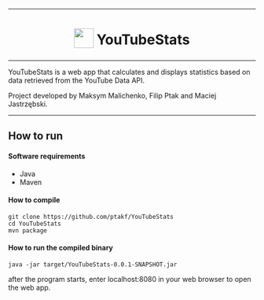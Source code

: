 ***

<h1 align="center"> 
  <sub>
    <img src="src/favicon.ico" height="40" width="40">
  </sub>
  YouTubeStats
</h1>

***

YouTubeStats is a web app that calculates and displays statistics based on data retrieved from the YouTube Data API.

Project developed by Maksym Malichenko, Filip Ptak and Maciej Jastrzębski.

***
## How to run
#### Software requirements
- Java
- Maven

#### How to compile
```
git clone https://github.com/ptakf/YouTubeStats
cd YouTubeStats
mvn package
```

#### How to run the compiled binary
```
java -jar target/YouTubeStats-0.0.1-SNAPSHOT.jar
```
after the program starts, enter localhost:8080 in your web browser to open the web app.
